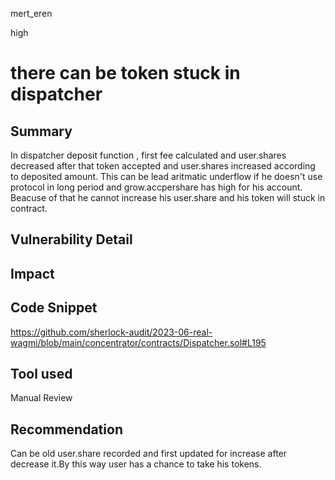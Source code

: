 mert_eren

high

# there can be token stuck in dispatcher

## Summary
In dispatcher deposit function , first fee calculated and user.shares decreased after that token accepted and user.shares increased according to deposited amount. This can be lead aritmatic underflow if he doesn't use protocol in long period and grow.accpershare has high for his account. Beacuse of that he cannot increase his user.share and his token will stuck in contract.
## Vulnerability Detail

## Impact

## Code Snippet
https://github.com/sherlock-audit/2023-06-real-wagmi/blob/main/concentrator/contracts/Dispatcher.sol#L195
## Tool used

Manual Review

## Recommendation
Can be old user.share recorded and first updated for increase after decrease it.By this way user has a chance to take his tokens.